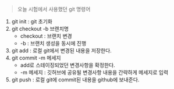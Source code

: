 >오늘 시험에서 사용했던 git 명령어

1. git init : git 초기화
2. git checkout -b 브랜치명
    * checkout : 브랜치 변경
    * -b : 브랜치 생성을 동시에 진행
3. git add : 로컬 git에서 변경된 내용을 저장한다.
4. git commit -m 메세지
    * add로 스테이징되었던 변경사항을 확정한다.
    * -m 메세지 : 깃허브에 공유될 변경사항 내용을 간략하게 메세지로 입력
5. git push : 로컬 git에 commit된 내용을 github에 보내준다.